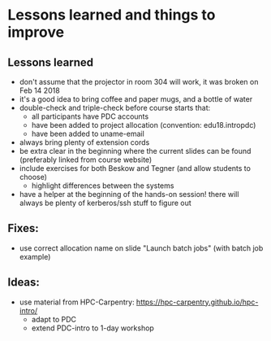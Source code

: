 # Lessons learned and things to improve

## Lessons learned

- don't assume that the projector in room 304 will work, it was broken on Feb 14 2018
- it's a good idea to bring coffee and paper mugs, and a bottle of water
- double-check and triple-check before course starts that:
  - all participants have PDC accounts 
  - have been added to project allocation (convention: edu18.intropdc)
  - have been added to uname-email
- always bring plenty of extension cords
- be extra clear in the beginning where the current slides can be found (preferably linked from course website)
- include exercises for both Beskow and Tegner (and allow students to choose)
  - highlight differences between the systems
- have a helper at the beginning of the hands-on session! there will always be plenty of kerberos/ssh stuff to figure out

## Fixes:

- use correct allocation name on slide "Launch batch jobs" (with batch job example)

## Ideas:

- use material from HPC-Carpentry: https://hpc-carpentry.github.io/hpc-intro/
  - adapt to PDC
  - extend PDC-intro to 1-day workshop
